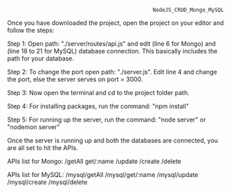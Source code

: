                                                    NodeJS_CRUD_Mongo_MySQL
                                                   
Once you have downloaded the project, open the project on your editor and follow the steps:

Step 1:
Open path: "./server/routes/api.js" and edit (line 6 for Mongo) and (line 18 to 21 for MySQL) database connection. This basically includes the path for your database.

Step 2:
To change the port open path: "./server.js". Edit line 4 and change the port, else the server serves on port = 3000.

Step 3:
Now open the terminal and cd to the project folder path.

Step 4:
For installing packages, run the command: "npm install"

Step 5:
For running up the server, run the command: "node server" or "nodemon server"

Once the server is running up and both the databases are connected, you are all set to hit the APIs.

APIs list for Mongo:
/getAll
get/:name
/update
/create
/delete

APIs list for MySQL:
/mysql/getAll
/mysql/get/:name
/mysql/update
/mysql/create
/mysql/delete
